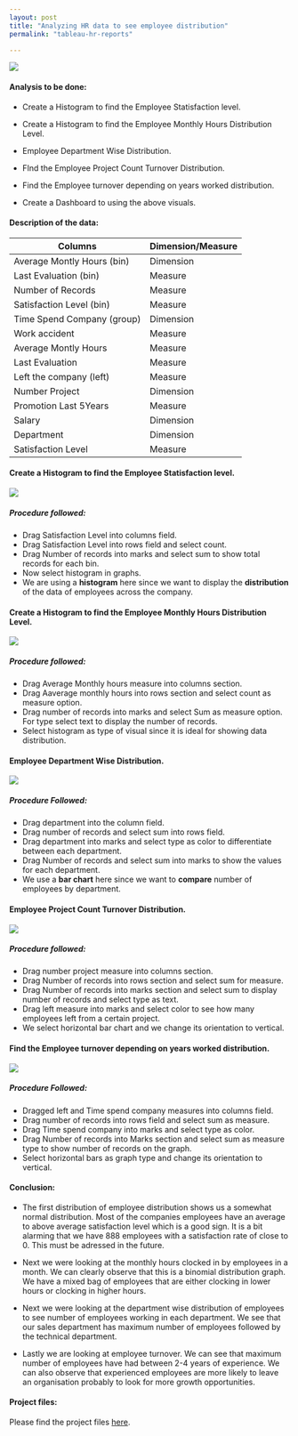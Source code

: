 ```yaml
---
layout: post
title: "Analyzing HR data to see employee distribution"
permalink: "tableau-hr-reports"

---
```



<img src = "/images/tableau-images/hr.png">

#### Analysis to be done:

* Create a Histogram to find the Employee Statisfaction level.

* Create a Histogram to find the Employee Monthly Hours Distribution Level.

* Employee Department Wise Distribution.

* FInd the Employee Project Count Turnover Distribution.

* Find the Employee turnover depending on years worked distribution.

* Create a Dashboard to using the above visuals. 

#### Description of the data:

|Columns|Dimension/Measure|
|---|---|
|Average Montly Hours (bin)|Dimension|
|Last Evaluation (bin)|Measure|
|Number of Records|Measure|
|Satisfaction Level (bin)|Measure|
|Time Spend Company (group)|Dimension|
|Work accident|Measure|	
|Average Montly Hours|Measure|
|Last Evaluation|Measure|
|Left the company (left)|Measure|
|Number Project|Dimension|
|Promotion Last 5Years|Measure|
|Salary|Dimension|
|Department|Dimension|
|Satisfaction Level|Measure|

#### Create a Histogram to find the Employee Statisfaction level.

<img src = "/images/tableau-images/hr1.png">

##### Procedure followed:

* Drag Satisfaction Level into columns field.
* Drag Satisfaction Level into rows field and select count.
* Drag Number of records into marks and select sum to show total records for each bin.
* Now select histogram in graphs.
* We are using a **histogram** here since we want to display the **distribution** of the data of employees across the company. 

#### Create a Histogram to find the Employee Monthly Hours Distribution Level.

<img src = "/images/tableau-images/hr2.png">

##### Procedure followed:

* Drag Average Monthly hours measure into columns section.
* Drag Aaverage monthly hours into rows section and select count as measure option.
*  Drag number of records into marks and select Sum as measure option. For type select text to display the number of records.
* Select histogram as type of visual since it is ideal for showing data distribution.

#### Employee Department Wise Distribution.

<img src = "/images/tableau-images/hr3.png">

##### Procedure Followed:

* Drag department into the column field.
* Drag number of records and select sum into rows field.
* Drag department into marks and select type as color to differentiate between each department.
* Drag Number of records and select sum into marks to show the values for each department.
* We use a **bar chart** here since we want to **compare** number of employees by department.

#### Employee Project Count Turnover Distribution.

<img src = "/images/tableau-images/hr4.png">

##### Procedure followed:

* Drag number project measure into columns section.
* Drag Number of records into rows section and select sum for measure.
* Drag Number of records into marks section and select sum to display number of records and select type as text.
* Drag left measure into marks and select color to see how many employees left from a certain project.
* We select horizontal bar chart and we change its orientation to vertical.

#### Find the Employee turnover depending on years worked distribution.

<img src = "/images/tableau-images/hr5.png">

##### Procedure Followed:

* Dragged left and Time spend company measures into columns field.
* Drag number of records into rows field and select sum as measure.
* Drag Time spend company into marks and select type as color.
* Drag Number of records into Marks section and select sum as measure type to show number of records on the graph.
 * Select horizontal bars as graph type and change its orientation to vertical.


#### Conclusion:

* The first distribution of employee distribution shows us a somewhat normal distribution. Most of the companies employees have an average to above average satisfaction level which is a good sign. It is a bit alarming that we have 888 employees with a satisfaction rate of close to 0. This must be adressed in the future. 

* Next we were looking at the monthly hours clocked in by employees in a month. We can clearly observe that this is a binomial distribution graph. We have a mixed bag of employees that are either clocking in lower hours or clocking in higher hours. 

* Next we were looking at the department wise distribution of employees to see number of employees working in each department. We see that our sales department has maximum number of employees followed by the technical department.

* Lastly we are looking at employee turnover. We can see that maximum number of employees have had between 2-4 years of experience. We can also observe that experienced employees are more likely to leave an organisation probably to look for more growth opportunities.

#### Project files:

Please find the project files <a target = "_blank" href = "https://github.com/tejasmohanayyar/tejasmohanayyar.github.io/tree/master/projects/tableau-projects/Human%20Resources">here</a>.
